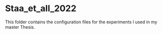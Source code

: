 # Staa\_et\_all\_2022

This folder contains the configuration files for the experiments I used in my master Thesis.
